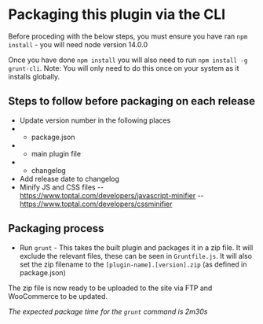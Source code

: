 # Packaging this plugin via the CLI

Before proceding with the below steps, you must ensure you have ran `npm install` - you will need node version 14.0.0

Once you have done `npm install` you will also need to run `npm install -g grunt-cli`. Note: You will only need to do this once on your system as it installs globally.

## Steps to follow before packaging on each release
- Update version number in the following places
- - package.json
- - main plugin file
- - changelog
- Add release date to changelog
- Minify JS and CSS files
-- https://www.toptal.com/developers/javascript-minifier
-- https://www.toptal.com/developers/cssminifier

## Packaging process
- Run `grunt` - This takes the built plugin and packages it in a zip file. It will exclude the relevant files, these can be seen in `Gruntfile.js`. It will also set the zip filename to the `[plugin-name].[version].zip` (as defined in package.json) 

The zip file is now ready to be uploaded to the site via FTP and WooCommerce to be updated. 

*The expected package time for the `grunt` command is 2m30s*
